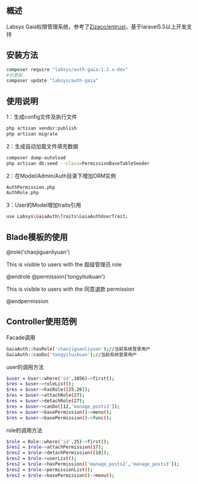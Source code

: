 ## 概述

Labsys Gaia权限管理系统，参考了[Zizaco/entrust](https://github.com/Zizaco/entrust)，基于laravel5.5以上开发支持

## 安装方法

```bash
composer require "labsys/auth-gaia:1.2.x-dev"
#包更新
composer update "labsys/auth-gaia"
```
## 使用说明
1：生成config文件及执行文件
```bash
php artisan vendor:publish
php artisan migrate
```
2：生成自动加载文件填充数据
```bash
composer dump-autoload
php artisan db:seed --class=PermissionBaseTableSeeder
```
2：在Model/Admin/Auth目录下增加ORM实例
```bash
AuthPermission.php
AuthRole.php
```
3：User的Model增加traits引用
```bash
use Labsys\GaiaAuth\Traits\GaiaAuthUserTrait;
```
## Blade模板的使用
@role('chaojiguanliyuan')
<p>This is visible to users with the 超级管理员 role</p>
@endrole
@permission('tongyituikuan')
<p>This is visible to users with the 同意退款 permission</p>
@endpermission

## Controller使用范例
Facade调用
```bash
GaiaAuth::hasRole('chaojiguanliyuan');//当前系统登录用户
GaiaAuth::canDo('tongyituikuan');//当前系统登录用户
```

user的调用方法
```bash
$user = User::where('id',1056)->first();
$res = $user->roleList();
$res = $user->hasRole([25,26]);
$res = $user->attachRole(27);
$res = $user->detachRole(27);
$res = $user->canDo([12,'manage_posts3']);
$res = $user->basePermission()->menu();
$res = $user->basePermission()->func();
```
role的调用方法
```bash
$role = Role::where('id',25)->first();
$res2 = $role->attachPermission(17);
$res2 = $role->detachPermission([18]);
$res2 = $role->userList();
$res2 = $role->hasPermission(['manage_posts2','manage_posts3']);
$res2 = $role->permissionList();
$res2 = $role->basePermission()->menu();
```
